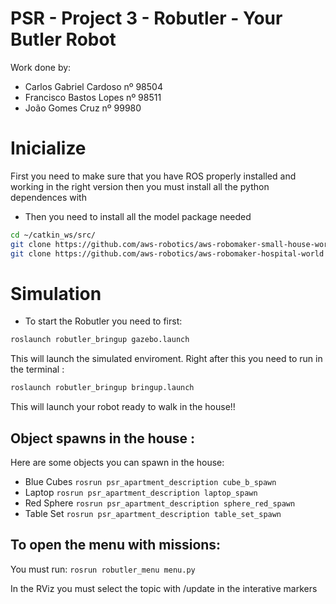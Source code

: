 # PSR - Project 3 - Robutler - Your Butler Robot

Work done by:
- Carlos Gabriel Cardoso  nº 98504
- Francisco Bastos Lopes  nº 98511
- João Gomes Cruz         nº 99980

# Inicialize

First you need to make sure that you have ROS properly installed and working in the right version then
you must install all the python dependences with 

- Then you need to install all the model package needed
```bash
cd ~/catkin_ws/src/
git clone https://github.com/aws-robotics/aws-robomaker-small-house-world
git clone https://github.com/aws-robotics/aws-robomaker-hospital-world

```

# Simulation
- To start the Robutler you need to first:
```bash
roslaunch robutler_bringup gazebo.launch
```
This will launch the simulated enviroment. Right after this you need to run in the terminal :
```bash
roslaunch robutler_bringup bringup.launch
```
This will launch your robot ready to walk in the house!!


##  Object spawns in the house :
Here are some objects you can spawn in the house:
- Blue Cubes
`rosrun psr_apartment_description cube_b_spawn`
- Laptop
`rosrun psr_apartment_description laptop_spawn`
- Red Sphere
`rosrun psr_apartment_description sphere_red_spawn`
- Table Set
`rosrun psr_apartment_description table_set_spawn`



## To open the menu with missions:
You must run: `rosrun robutler_menu menu.py`

In the RViz you must select the topic with /update in the interative markers